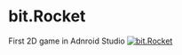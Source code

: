 # bit.Rocket
 First 2D game in Adnroid Studio
 [![bit.Rocket](https://img.youtube.com/vi/jVq0mGxV2_w/0.jpg)](https://youtu.be/jVq0mGxV2_w)
